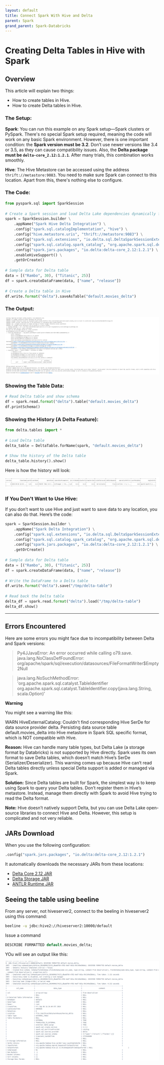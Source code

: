 ```yaml
---
layout: default
title: Connect Spark With Hive and Delta
parent: Spark
grand_parent: Spark-Databricks
---
```


# Creating Delta Tables in Hive with Spark

## Overview

This article will explain two things:
- How to create tables in Hive.
- How to create Delta tables in Hive.

### The Setup:

**Spark**: You can run this example on any Spark setup—Spark clusters or PySpark. There's no special Spark setup required, meaning the code will work on any basic Spark environment. However, there is one important condition: the **Spark version must be 3.2**. Don’t use newer versions like 3.4 or 3.5, as they can cause compatibility issues. Also, the **Delta package must be `delta-core_2.12:1.2.1`**. After many trials, this combination works smoothly.

**Hive**: The Hive Metastore can be accessed using the address `thrift://metastore:9083`. You need to make sure Spark can connect to this location. Apart from this, there's nothing else to configure.

### The Code:

```python
from pyspark.sql import SparkSession

# Create a Spark session and load Delta Lake dependencies dynamically from Maven
spark = SparkSession.builder \
    .appName("Spark Hive Delta Integration") \
    .config("spark.sql.catalogImplementation", "hive") \
    .config("hive.metastore.uris", "thrift://metastore:9083") \
    .config("spark.sql.extensions", "io.delta.sql.DeltaSparkSessionExtension") \
    .config("spark.sql.catalog.spark_catalog", "org.apache.spark.sql.delta.catalog.DeltaCatalog") \
    .config("spark.jars.packages", "io.delta:delta-core_2.12:1.2.1") \
    .enableHiveSupport() \
    .getOrCreate()

# Sample data for Delta table
data = [("Rambo", 30), ("Titanic", 25)]
df = spark.createDataFrame(data, ["name", "release"])

# Create a Delta table in Hive
df.write.format("delta").saveAsTable("default.movies_delta")
```

### The Output:

![Table Output](images/2024-09-07-01-08-39.png)

### Showing the Table Data:

```python
# Read Delta table and show schema
df = spark.read.format("delta").table("default.movies_delta")
df.printSchema()
```

### Showing the History (A Delta Feature):

```python
from delta.tables import *

# Load Delta table
delta_table = DeltaTable.forName(spark, "default.movies_delta")

# Show the history of the Delta table
delta_table.history().show()
```

Here is how the history will look:

![History Output](images/2024-09-07-01-10-31.png)

### If You Don't Want to Use Hive:

If you don’t want to use Hive and just want to save data to any location, you can also do that. Here’s the code:

```python
spark = SparkSession.builder \
    .appName("Spark Delta Integration") \
    .config("spark.sql.extensions", "io.delta.sql.DeltaSparkSessionExtension") \
    .config("spark.sql.catalog.spark_catalog", "org.apache.spark.sql.delta.catalog.DeltaCatalog") \
    .config("spark.jars.packages", "io.delta:delta-core_2.12:1.2.1") \
    .getOrCreate()

# Sample data for Delta table
data = [("Rambo", 30), ("Titanic", 25)]
df = spark.createDataFrame(data, ["name", "release"])

# Write the DataFrame to a Delta table
df.write.format("delta").save("/tmp/delta-table")

# Read back the Delta table
delta_df = spark.read.format("delta").load("/tmp/delta-table")
delta_df.show()
```

---

## Errors Encountered

Here are some errors you might face due to incompatibility between Delta and Spark versions:

> Py4JJavaError: An error occurred while calling o79.save.  java.lang.NoClassDefFoundError: org/apache/spark/sql/execution/datasources/FileFormatWriter$Empty2Null

> java.lang.NoSuchMethodError: 'org.apache.spark.sql.catalyst.TableIdentifier org.apache.spark.sql.catalyst.TableIdentifier.copy(java.lang.String, scala.Option)'


**Warning**

You might see a warning like this:

WARN HiveExternalCatalog: Couldn't find corresponding Hive SerDe for data source provider delta. Persisting data source table default.movies_delta into Hive metastore in Spark SQL specific format, which is NOT compatible with Hive.

**Reason:**
Hive can handle many table types, but Delta Lake (a storage format by Databricks) is not supported by Hive directly. Spark uses its own format to save Delta tables, which doesn’t match Hive’s SerDe (Serializer/Deserializer). This warning comes up because Hive can’t read Delta tables directly unless special Delta support is added or managed via Spark.

**Solution:**
Since Delta tables are built for Spark, the simplest way is to keep using Spark to query your Delta tables. Don’t register them in Hive’s metastore. Instead, manage them directly with Spark to avoid Hive trying to read the Delta format.

**Note:** Hive doesn’t natively support Delta, but you can use Delta Lake open-source libraries to connect Hive and Delta. However, this setup is complicated and not very reliable.


## JARs Download

When you use the following configuration:

```python
.config("spark.jars.packages", "io.delta:delta-core_2.12:1.2.1")
```

It automatically downloads the necessary JARs from these locations:

- [Delta Core 2.12 JAR](https://repo1.maven.org/maven2/io/delta/delta-core_2.12/2.2.0/delta-core_2.12-2.2.0.jar)
- [Delta Storage JAR](https://repo1.maven.org/maven2/io/delta/delta-storage/2.2.0/delta-storage-2.2.0.jar)
- [ANTLR Runtime JAR](https://repo1.maven.org/maven2/org/antlr/antlr4-runtime/4.8/antlr4-runtime-4.8.jar)

## Seeing the table using beeline

From any server, not hiveserver2, connect to the beeling in hiveserver2 using this command:

```bash
beeline -u jdbc:hive2://hiveserver2:10000/default
```

Issue a command 

```sql
DESCRIBE FORMATTED default.movies_delta;
```

YOu will see an output like this:

![](images/2024-09-07-01-44-06.png)

